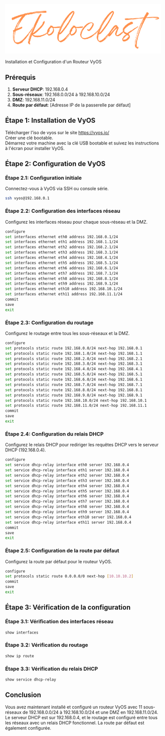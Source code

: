 <div align="center"> 

![logo](https://github.com/WildCodeSchool/TSSR-2405-P3-G3-BuildYourInfra-Ekoloclast/blob/s04/ressources/charte/ekoloclasttitreok.png)   

</div


# Installation et Configuration d'un Routeur VyOS

## Prérequis

1. **Serveur DHCP**: 192.168.0.4
2. **Sous-réseaux**: 192.168.0.0/24 à 192.168.10.0/24
3. **DMZ**: 192.168.11.0/24
4. **Route par défaut**: [Adresse IP de la passerelle par défaut]

## Étape 1: Installation de VyOS
Télécharger l'iso de vyos sur le site https://vyos.io/  
Créer une clé bootable.  
Démarrez votre machine avec la clé USB bootable et suivez les instructions à l'écran pour installer VyOS.

## Étape 2: Configuration de VyOS
### Étape 2.1: Configuration initiale
Connectez-vous à VyOS via SSH ou console série.

```bash
ssh vyos@192.168.0.1
```
### Étape 2.2: Configuration des interfaces réseau
Configurez les interfaces réseau pour chaque sous-réseau et la DMZ.

```bash
configure
set interfaces ethernet eth0 address 192.168.0.1/24
set interfaces ethernet eth1 address 192.168.1.1/24
set interfaces ethernet eth2 address 192.168.2.1/24
set interfaces ethernet eth3 address 192.168.3.1/24
set interfaces ethernet eth4 address 192.168.4.1/24
set interfaces ethernet eth5 address 192.168.5.1/24
set interfaces ethernet eth6 address 192.168.6.1/24
set interfaces ethernet eth7 address 192.168.7.1/24
set interfaces ethernet eth8 address 192.168.8.1/24
set interfaces ethernet eth9 address 192.168.9.1/24
set interfaces ethernet eth10 address 192.168.10.1/24
set interfaces ethernet eth11 address 192.168.11.1/24
commit
save
exit
```
### Étape 2.3: Configuration du routage
Configurez le routage entre tous les sous-réseaux et la DMZ.

```bash
configure
set protocols static route 192.168.0.0/24 next-hop 192.168.0.1
set protocols static route 192.168.1.0/24 next-hop 192.168.1.1
set protocols static route 192.168.2.0/24 next-hop 192.168.2.1
set protocols static route 192.168.3.0/24 next-hop 192.168.3.1
set protocols static route 192.168.4.0/24 next-hop 192.168.4.1
set protocols static route 192.168.5.0/24 next-hop 192.168.5.1
set protocols static route 192.168.6.0/24 next-hop 192.168.6.1
set protocols static route 192.168.7.0/24 next-hop 192.168.7.1
set protocols static route 192.168.8.0/24 next-hop 192.168.8.1
set protocols static route 192.168.9.0/24 next-hop 192.168.9.1
set protocols static route 192.168.10.0/24 next-hop 192.168.10.1
set protocols static route 192.168.11.0/24 next-hop 192.168.11.1
commit
save
exit
```
### Étape 2.4: Configuration du relais DHCP
Configurez le relais DHCP pour rediriger les requêtes DHCP vers le serveur DHCP (192.168.0.4).

```bash
configure
set service dhcp-relay interface eth0 server 192.168.0.4
set service dhcp-relay interface eth1 server 192.168.0.4
set service dhcp-relay interface eth2 server 192.168.0.4
set service dhcp-relay interface eth3 server 192.168.0.4
set service dhcp-relay interface eth4 server 192.168.0.4
set service dhcp-relay interface eth5 server 192.168.0.4
set service dhcp-relay interface eth6 server 192.168.0.4
set service dhcp-relay interface eth7 server 192.168.0.4
set service dhcp-relay interface eth8 server 192.168.0.4
set service dhcp-relay interface eth9 server 192.168.0.4
set service dhcp-relay interface eth10 server 192.168.0.4
set service dhcp-relay interface eth11 server 192.168.0.4
commit
save
exit
```
### Étape 2.5: Configuration de la route par défaut
Configurez la route par défaut pour le routeur VyOS.

```bash
configure
set protocols static route 0.0.0.0/0 next-hop [10.10.10.2]
commit
save
exit
```
## Étape 3: Vérification de la configuration
### Étape 3.1: Vérification des interfaces réseau
```bash 
show interfaces
```
### Étape 3.2: Vérification du routage
```bash
show ip route
```
### Étape 3.3: Vérification du relais DHCP
```bash
show service dhcp-relay
```
## Conclusion
Vous avez maintenant installé et configuré un routeur VyOS avec 11 sous-réseaux de 192.168.0.0/24 à 192.168.10.0/24 et une DMZ en 192.168.11.0/24. Le serveur DHCP est sur 192.168.0.4, et le routage est configuré entre tous les réseaux avec un relais DHCP fonctionnel. La route par défaut est également configurée.